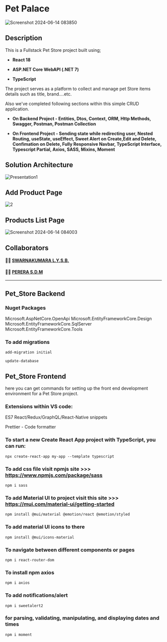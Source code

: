 # Pet Palace
![Screenshot 2024-06-14 083850](https://github.com/ManashviCode/Pet_Store/assets/112784979/728e5e06-1a45-4828-bf33-2e7d0a35ebd9)


## Description
This is a Fullstack Pet Store project built using;

- **React 18**

- **ASP.NET Core WebAPI (.NET 7)**

- **TypeScript** 

The project serves as a platform to collect and manage pet Store items details such as title, brand....etc. 
 
Also we've completed following sections within this simple CRUD application.

- **On Backend Project - Entities,  Dtos, Context, ORM, Http Methods, Swagger, Postman, Postman Collection**

- **On Frontend Project - Sending state while redirecting user, Nested Routing, useState, useEffect, Sweet Alert on Create,Edit and Delete, Confimation on Delete, Fully Responsive Navbar, TypeScript Interface, Typescript Partial, Axios, SASS, Mixins, Moment**

## Solution Architecture
![Presentation1](https://github.com/ManashviCode/Pet_Store/assets/123438365/db4eab01-1500-4648-9176-130f621baa86)

## Add Product Page
![2](https://github.com/ManashviCode/Pet_Store/assets/123438365/4b8f0399-46a4-4a91-90ce-14bfa4a6e20f)

## Products List Page

![Screenshot 2024-06-14 084003](https://github.com/ManashviCode/Pet_Store/assets/112784979/dbe08b5d-e45e-4477-a444-f743312cc8ca)

## Collaborators

#### 👨‍💻  [SWARNAKUMARA L.Y.S.B.](https://github.com/cydexcode) 

#### 👨‍💻  [PERERA S.D.M](https://github.com/ManashviCode)   

------------------------------------------------------
## Pet_Store Backend

### Nuget Packages
Microsoft.AspNetCore.OpenApi
Microsoft.EntityFrameworkCore.Design
Microsoft.EntityFrameworkCore.SqlServer
Microsoft.EntityFrameworkCore.Tools

### To add migrations
`add-migration initial`

`update-database`

## Pet_Store Frontend
here you can get commands for setting up the front end development environment for a Pet Store project.

### Extensions within VS code:

ES7 React/Redux/GraphQL/React-Native snippets

Prettier - Code formatter
 
### To start a new Create React App project with TypeScript, you can run:
 `npx create-react-app my-app --template typescript`

### To add css file visit npmjs site >>> https://www.npmjs.com/package/sass
 `npm i sass`

### To add Material UI to project visit this site >>> https://mui.com/material-ui/getting-started
  `npm install @mui/material @emotion/react @emotion/styled`
 
### To add material UI icons to there
  `npm install @mui/icons-material`

### To navigate between different components or pages 
  `npm i react-router-dom`

### To install npm axios
  `npm i axios`
  
### To add notifications/alert
  `npm i sweetalert2`

### for parsing, validating, manipulating, and displaying dates and times
  `npm i moment`

